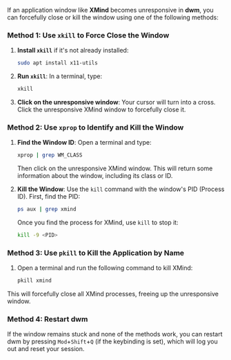If an application window like **XMind** becomes unresponsive in **dwm**, you can forcefully close or kill the window using one of the following methods:

### Method 1: Use `xkill` to Force Close the Window

1. **Install `xkill`** if it's not already installed:
   ```bash
   sudo apt install x11-utils
   ```

2. **Run `xkill`**:
   In a terminal, type:
   ```bash
   xkill
   ```

3. **Click on the unresponsive window**:
   Your cursor will turn into a cross. Click the unresponsive XMind window to forcefully close it.

### Method 2: Use `xprop` to Identify and Kill the Window

1. **Find the Window ID**:
   Open a terminal and type:
   ```bash
   xprop | grep WM_CLASS
   ```
   Then click on the unresponsive XMind window. This will return some information about the window, including its class or ID.

2. **Kill the Window**:
   Use the `kill` command with the window's PID (Process ID). First, find the PID:
   ```bash
   ps aux | grep xmind
   ```

   Once you find the process for XMind, use `kill` to stop it:
   ```bash
   kill -9 <PID>
   ```

### Method 3: Use `pkill` to Kill the Application by Name

1. Open a terminal and run the following command to kill XMind:
   ```bash
   pkill xmind
   ```

This will forcefully close all XMind processes, freeing up the unresponsive window.

### Method 4: Restart dwm

If the window remains stuck and none of the methods work, you can restart dwm by pressing `Mod`+`Shift`+`Q` (if the keybinding is set), which will log you out and reset your session.
